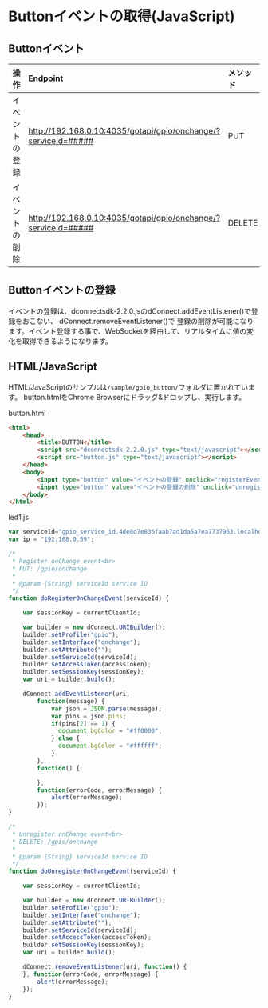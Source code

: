 # Buttonイベントの取得(JavaScript)

## Buttonイベント

|操作|Endpoint|メソッド|
|:--|:--|:--|
|イベントの登録|http://192.168.0.10:4035/gotapi/gpio/onchange/?serviceId=#####|PUT|
|イベントの削除|http://192.168.0.10:4035/gotapi/gpio/onchange/?serviceId=#####|DELETE|

## Buttonイベントの登録

イベントの登録は、dconnectsdk-2.2.0.jsのdConnect.addEventListener()で登録をおこない、 dConnect.removeEventListener()で
登録の削除が可能になります。イベント登録する事で、WebSocketを経由して、リアルタイムに値の変化を取得できるようになります。

## HTML/JavaScript

HTML/JavaScriptのサンプルは`/sample/gpio_button/`フォルダに置かれています。
button.htmlをChrome Browserにドラッグ&ドロップし、実行します。

button.html

```html
<html>
    <head>
        <title>BUTTON</title>
        <script src="dconnectsdk-2.2.0.js" type="text/javascript"></script>
        <script src="button.js" type="text/javascript"></script>
    </head>
    <body>
        <input type="button" value="イベントの登録" onclick="registerEvent();"/><br />
        <input type="button" value="イベントの登録の削除" onclick="unregisterEvent();"/><br />
    </body>
</html>
```

led1.js

```javascript
var serviceId="gpio_service_id.4de8d7e836faab7ad1da5a7ea7737963.localhost.deviceconnect.org";
var ip = "192.168.0.59";

/*
 * Register onChange event<br>
 * PUT: /gpio/onchange
 *
 * @param {String} serviceId service ID
 */
function doRegisterOnChangeEvent(serviceId) {

    var sessionKey = currentClientId;

    var builder = new dConnect.URIBuilder();
    builder.setProfile("gpio");
    builder.setInterface("onchange");
    builder.setAttribute("");
    builder.setServiceId(serviceId);
    builder.setAccessToken(accessToken);
    builder.setSessionKey(sessionKey);
    var uri = builder.build();

    dConnect.addEventListener(uri,
        function(message) {
            var json = JSON.parse(message);
            var pins = json.pins;
            if(pins[2] == 1) {
              document.bgColor = "#ff0000";
            } else {
              document.bgColor = "#ffffff";
            }
        },
        function() {

        },
        function(errorCode, errorMessage) {
            alert(errorMessage);
        });
}

/*
 * Unregister onChange event<br>
 * DELETE: /gpio/onchange
 *
 * @param {String} serviceId service ID
 */
function doUnregisterOnChangeEvent(serviceId) {

    var sessionKey = currentClientId;

    var builder = new dConnect.URIBuilder();
    builder.setProfile("gpio");
    builder.setInterface("onchange");
    builder.setAttribute("");
    builder.setServiceId(serviceId);
    builder.setAccessToken(accessToken);
    builder.setSessionKey(sessionKey);
    var uri = builder.build();

    dConnect.removeEventListener(uri, function() {
    }, function(errorCode, errorMessage) {
        alert(errorMessage);
    });
}
```

